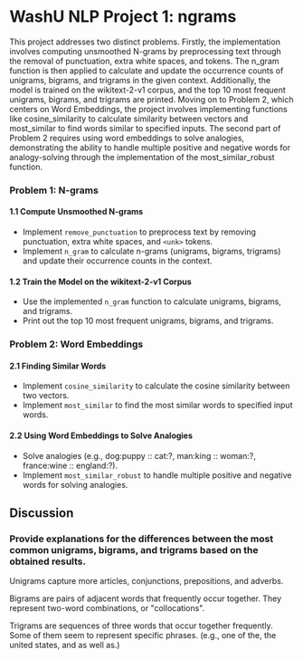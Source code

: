 # WashU NLP Project 1: ngrams 
This project addresses two distinct problems. Firstly, the implementation involves computing unsmoothed N-grams by preprocessing text through the removal of punctuation, extra white spaces, and <unk> tokens. The n_gram function is then applied to calculate and update the occurrence counts of unigrams, bigrams, and trigrams in the given context. Additionally, the model is trained on the wikitext-2-v1 corpus, and the top 10 most frequent unigrams, bigrams, and trigrams are printed. Moving on to Problem 2, which centers on Word Embeddings, the project involves implementing functions like cosine_similarity to calculate similarity between vectors and most_similar to find words similar to specified inputs. The second part of Problem 2 requires using word embeddings to solve analogies, demonstrating the ability to handle multiple positive and negative words for analogy-solving through the implementation of the most_similar_robust function.

### Problem 1: N-grams

#### 1.1 Compute Unsmoothed N-grams
- Implement `remove_punctuation` to preprocess text by removing punctuation, extra white spaces, and `<unk>` tokens.
- Implement `n_gram` to calculate n-grams (unigrams, bigrams, trigrams) and update their occurrence counts in the context.

#### 1.2 Train the Model on the wikitext-2-v1 Corpus
- Use the implemented `n_gram` function to calculate unigrams, bigrams, and trigrams.
- Print out the top 10 most frequent unigrams, bigrams, and trigrams.

### Problem 2: Word Embeddings

#### 2.1 Finding Similar Words
- Implement `cosine_similarity` to calculate the cosine similarity between two vectors.
- Implement `most_similar` to find the most similar words to specified input words.

#### 2.2 Using Word Embeddings to Solve Analogies
- Solve analogies (e.g., dog:puppy :: cat:?, man:king :: woman:?, france:wine :: england:?).
- Implement `most_similar_robust` to handle multiple positive and negative words for solving analogies.

## Discussion
### Provide explanations for the differences between the most common unigrams, bigrams, and trigrams based on the obtained results.
Unigrams capture more articles, conjunctions, prepositions, and adverbs.

Bigrams are pairs of adjacent words that frequently occur together. They represent two-word combinations, or "collocations".

Trigrams are sequences of three words that occur together frequently. Some of them seem to represent specific phrases. (e.g., one of the, the united states, and as well as.)



